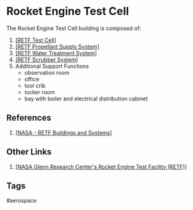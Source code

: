 # Rocket Engine Test Cell 

The Rocket Engine Test Cell building is composed of:  
1. [\[RETF Test Cell\]](../202202190235)  
2. [\[RETF Propellant Supply System\]](../202202190306)  
3. [\[RETF Water Treatment System\]](../202202190305)  
4. [\[RETF Scrubber System\]](../202202190300)  
5. Additional Support Functions  
	* observation room
	* office  
	* tool crib  
	* locker room  
	* bay with boiler and electrical distribution cabinet  

## References
1. [\[NASA - RETF Buildings and Systems\]](https://www1.grc.nasa.gov/historic-facilities/rocket-engine-test-facility/retf-buildings-and-systems/#rocket-engine-test-cell-)  

## Other Links
1. [\[NASA Glenn Research Center's Rocket Engine Test Facility (RETF)\]](../202202190215)  

## Tags
#aerospace
